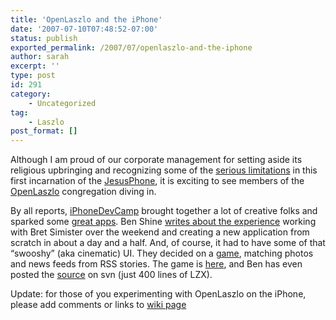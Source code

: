 ```yaml
---
title: 'OpenLaszlo and the iPhone'
date: '2007-07-10T07:48:52-07:00'
status: publish
exported_permalink: /2007/07/openlaszlo-and-the-iphone
author: sarah
excerpt: ''
type: post
id: 291
category:
    - Uncategorized
tag:
    - Laszlo
post_format: []
---
```

Although I am proud of our corporate management for setting aside its religious upbringing and recognizing some of the [serious limitations](http://weblog.openlaszlo.org/archives/2007/07/openlaszlo-and-the-iphone/) in this first incarnation of the [JesusPhone](http://www.boingboing.net/2007/06/28/the_passion_of_the_j.html), it is exciting to see members of the [OpenLaszlo](http://www.openlaszlo.org/) congregation diving in.

By all reports, [iPhoneDevCamp](http://barcamp.org/iPhoneDevCamp) brought together a lot of creative folks and sparked some [great apps](http://blog.wired.com/monkeybites/2007/07/iphone-asks-wou.html). Ben Shine [writes about the experience](http://weblog.openlaszlo.org/archives/2007/07/our-first-iphone-app/) working with Bret Simister over the weekend and creating a new application from scratch in about a day and a half. And, of course, it had to have some of that “swooshy” (aka cinematic) UI. They decided on a [game](http://blog.wired.com/monkeybites/2007/07/iphone-asks-wou.html), matching photos and news feeds from RSS stories. The game is [here](http://labs.openlaszlo.org/ipdc/newsmatch06/), and Ben has even posted the [source](http://svn.openlaszlo.org/sandbox/ben/smush) on svn (just 400 lines of LZX).

Update: for those of you experimenting with OpenLaszlo on the iPhone, please add comments or links to [wiki page](http://wiki.openlaszlo.org/IPhone_Experiences)